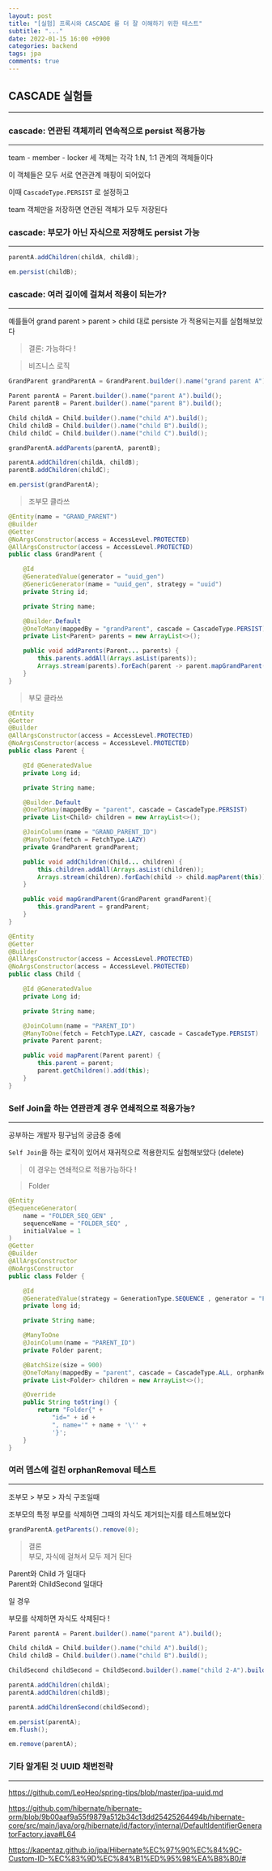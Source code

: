 ```yaml
---
layout: post
title: "[실험] 프록시와 CASCADE 를 더 잘 이해하기 위한 테스트"
subtitle: "..."
date: 2022-01-15 16:00 +0900
categories: backend
tags: jpa
comments: true
---
```


## CASCADE 실험들

---

### cascade: 연관된 객체끼리 연속적으로 persist 적용가능

---

team - member - locker 세 객체는 각각 1:N, 1:1 관계의 객체들이다

이 객체들은 모두 서로 연관관계 매핑이 되어있다

이때 `CascadeType.PERSIST` 로 설정하고

team 객체만을 저장하면 연관된 객체가 모두 저장된다

### cascade: 부모가 아닌 자식으로 저장해도 persist 가능

---

```java
parentA.addChildren(childA, childB);

em.persist(childB);
```

### cascade: 여러 깊이에 걸쳐서 적용이 되는가?

---

예를들어 grand parent > parent > child 대로 persiste 가 적용되는지를 실험해보았다

> 결론: 가능하다 !

> 비즈니스 로직

```java
GrandParent grandParentA = GrandParent.builder().name("grand parent A").build();

Parent parentA = Parent.builder().name("parent A").build();
Parent parentB = Parent.builder().name("parent B").build();

Child childA = Child.builder().name("child A").build();
Child childB = Child.builder().name("child B").build();
Child childC = Child.builder().name("child C").build();

grandParentA.addParents(parentA, parentB);

parentA.addChildren(childA, childB);
parentB.addChildren(childC);

em.persist(grandParentA);
```

> 조부모 클라쓰

```java
@Entity(name = "GRAND_PARENT")
@Builder
@Getter
@NoArgsConstructor(access = AccessLevel.PROTECTED)
@AllArgsConstructor(access = AccessLevel.PROTECTED)
public class GrandParent {

	@Id
	@GeneratedValue(generator = "uuid_gen")
	@GenericGenerator(name = "uuid_gen", strategy = "uuid")
	private String id;

	private String name;

	@Builder.Default
	@OneToMany(mappedBy = "grandParent", cascade = CascadeType.PERSIST)
	private List<Parent> parents = new ArrayList<>();

	public void addParents(Parent... parents) {
		this.parents.addAll(Arrays.asList(parents));
		Arrays.stream(parents).forEach(parent -> parent.mapGrandParent(this));
	}
}
```

> 부모 클라쓰

```java
@Entity
@Getter
@Builder
@AllArgsConstructor(access = AccessLevel.PROTECTED)
@NoArgsConstructor(access = AccessLevel.PROTECTED)
public class Parent {

	@Id @GeneratedValue
	private Long id;

	private String name;

	@Builder.Default
	@OneToMany(mappedBy = "parent", cascade = CascadeType.PERSIST)
	private List<Child> children = new ArrayList<>();

	@JoinColumn(name = "GRAND_PARENT_ID")
	@ManyToOne(fetch = FetchType.LAZY)
	private GrandParent grandParent;

	public void addChildren(Child... children) {
		this.children.addAll(Arrays.asList(children));
		Arrays.stream(children).forEach(child -> child.mapParent(this));
	}

	public void mapGrandParent(GrandParent grandParent){
		this.grandParent = grandParent;
	}
}
```

```java
@Entity
@Getter
@Builder
@AllArgsConstructor(access = AccessLevel.PROTECTED)
@NoArgsConstructor(access = AccessLevel.PROTECTED)
public class Child {

	@Id @GeneratedValue
	private Long id;

	private String name;

	@JoinColumn(name = "PARENT_ID")
	@ManyToOne(fetch = FetchType.LAZY, cascade = CascadeType.PERSIST)
	private Parent parent;

	public void mapParent(Parent parent) {
		this.parent = parent;
		parent.getChildren().add(this);
	}
}
```

### Self Join을 하는 연관관계 경우 연쇄적으로 적용가능?

---

공부하는 개발자 핑구님의 궁금중 중에

`Self Join`을 하는 로직이 있어서 재귀적으로 적용한지도 실험해보았다 (delete)

> 이 경우는 연쇄적으로 적용가능하다 !

> Folder

```java
@Entity
@SequenceGenerator(
	name = "FOLDER_SEQ_GEN" ,
	sequenceName = "FOLDER_SEQ" ,
	initialValue = 1
)
@Getter
@Builder
@AllArgsConstructor
@NoArgsConstructor
public class Folder {

	@Id
	@GeneratedValue(strategy = GenerationType.SEQUENCE , generator = "FOLDER_SEQ_GEN")
	private long id;

	private String name;

	@ManyToOne
	@JoinColumn(name = "PARENT_ID")
	private Folder parent;

	@BatchSize(size = 900)
	@OneToMany(mappedBy = "parent", cascade = CascadeType.ALL, orphanRemoval = true)
	private List<Folder> children = new ArrayList<>();

	@Override
	public String toString() {
		return "Folder{" +
			"id=" + id +
			", name='" + name + '\'' +
			'}';
	}
}
```

### 여러 뎁스에 걸친 orphanRemoval 테스트

---

조부모 > 부모 > 자식 구조일때

조부모의 특정 부모를 삭제하면 그때의 자식도 제거되는지를 테스트해보았다

```java
grandParentA.getParents().remove(0);
```

> 결론  
> 부모, 자식에 걸쳐서 모두 제거 된다

Parent와 Child 가 일대다  
Parent와 ChildSecond 일대다

일 경우

부모를 삭제하면 자식도 삭제된다 !

```java
Parent parentA = Parent.builder().name("parent A").build();

Child childA = Child.builder().name("child A").build();
Child childB = Child.builder().name("child B").build();

ChildSecond childSecond = ChildSecond.builder().name("child 2-A").build();

parentA.addChildren(childA);
parentA.addChildren(childB);

parentA.addChildrenSecond(childSecond);

em.persist(parentA);
em.flush();

em.remove(parentA);
```

### 기타 알게된 것 UUID 채번전략

---

https://github.com/LeoHeo/spring-tips/blob/master/jpa-uuid.md

https://github.com/hibernate/hibernate-orm/blob/9b00aaf9a55f9879a512b34c13dd25425264494b/hibernate-core/src/main/java/org/hibernate/id/factory/internal/DefaultIdentifierGeneratorFactory.java#L64

https://kapentaz.github.io/jpa/Hibernate%EC%97%90%EC%84%9C-Custom-ID-%EC%83%9D%EC%84%B1%ED%95%98%EA%B8%B0/#
